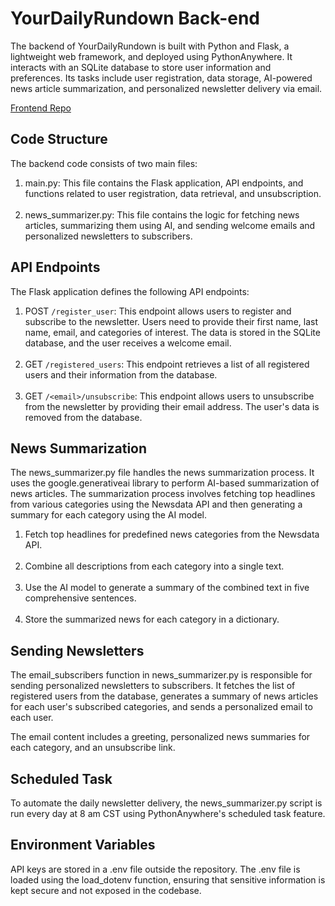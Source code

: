 # YourDailyRundown Back-end

The backend of YourDailyRundown is built with Python and Flask, a lightweight web framework, and deployed using PythonAnywhere. It interacts with an SQLite database to store user information and preferences. Its tasks include user registration, data storage, AI-powered news article summarization, and personalized newsletter delivery via email. 

[Frontend Repo](https://github.com/GiridharRNair/YourDailyRundown)

## Code Structure

The backend code consists of two main files:

1. main.py: This file contains the Flask application, API endpoints, and functions related to user registration, data retrieval, and unsubscription.
</br></br>
2. news_summarizer.py: This file contains the logic for fetching news articles, summarizing them using AI, and sending welcome emails and personalized newsletters to subscribers.

## API Endpoints

The Flask application defines the following API endpoints:

1. POST `/register_user`: This endpoint allows users to register and subscribe to the newsletter. Users need to provide their first name, last name, email, and categories of interest. The data is stored in the SQLite database, and the user receives a welcome email.
   </br></br>
2. GET `/registered_users`: This endpoint retrieves a list of all registered users and their information from the database.
   </br></br>
3. GET `/<email>/unsubscribe`: This endpoint allows users to unsubscribe from the newsletter by providing their email address. The user's data is removed from the database.

## News Summarization

The news_summarizer.py file handles the news summarization process. It uses the google.generativeai library to perform AI-based summarization of news articles. The summarization process involves fetching top headlines from various categories using the Newsdata API and then generating a summary for each category using the AI model.

1. Fetch top headlines for predefined news categories from the Newsdata API.
</br></br>
2. Combine all descriptions from each category into a single text.
</br></br>
3. Use the AI model to generate a summary of the combined text in five comprehensive sentences.
</br></br>
4. Store the summarized news for each category in a dictionary.

## Sending Newsletters

The email_subscribers function in news_summarizer.py is responsible for sending personalized newsletters to subscribers. It fetches the list of registered users from the database, generates a summary of news articles for each user's subscribed categories, and sends a personalized email to each user.

The email content includes a greeting, personalized news summaries for each category, and an unsubscribe link.


## Scheduled Task

To automate the daily newsletter delivery, the news_summarizer.py script is run every day at 8 am CST using PythonAnywhere's scheduled task feature.

## Environment Variables

API keys are stored in a .env file outside the repository. The .env file is loaded using the load_dotenv function, ensuring that sensitive information is kept secure and not exposed in the codebase.
